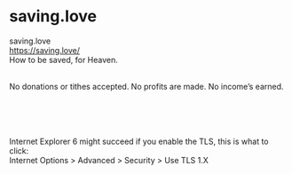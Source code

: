 # saving.love

saving.love <br>
https://saving.love/ <br>
How to be saved, for Heaven. <br><br>

No donations or tithes accepted. No profits are made. No income’s earned. <br><br><br><br><br> 

Internet Explorer 6 might succeed if you enable the TLS, this is what to click: <br>Internet Options > Advanced > Security > Use TLS 1.X
